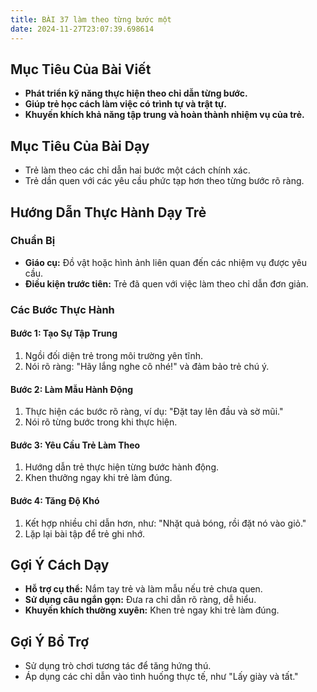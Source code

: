 ```yaml
---
title: BÀI 37 làm theo từng bước một
date: 2024-11-27T23:07:39.698614
---
```


## Mục Tiêu Của Bài Viết
- **Phát triển kỹ năng thực hiện theo chỉ dẫn từng bước.**
- **Giúp trẻ học cách làm việc có trình tự và trật tự.**
- **Khuyến khích khả năng tập trung và hoàn thành nhiệm vụ của trẻ.**

## Mục Tiêu Của Bài Dạy
- Trẻ làm theo các chỉ dẫn hai bước một cách chính xác.
- Trẻ dần quen với các yêu cầu phức tạp hơn theo từng bước rõ ràng.

## Hướng Dẫn Thực Hành Dạy Trẻ

### Chuẩn Bị
- **Giáo cụ:** Đồ vật hoặc hình ảnh liên quan đến các nhiệm vụ được yêu cầu.
- **Điều kiện trước tiên:** Trẻ đã quen với việc làm theo chỉ dẫn đơn giản.

### Các Bước Thực Hành
#### Bước 1: Tạo Sự Tập Trung
1. Ngồi đối diện trẻ trong môi trường yên tĩnh.
2. Nói rõ ràng: "Hãy lắng nghe cô nhé!" và đảm bảo trẻ chú ý.

#### Bước 2: Làm Mẫu Hành Động
1. Thực hiện các bước rõ ràng, ví dụ: "Đặt tay lên đầu và sờ mũi."
2. Nói rõ từng bước trong khi thực hiện.

#### Bước 3: Yêu Cầu Trẻ Làm Theo
1. Hướng dẫn trẻ thực hiện từng bước hành động.
2. Khen thưởng ngay khi trẻ làm đúng.

#### Bước 4: Tăng Độ Khó
1. Kết hợp nhiều chỉ dẫn hơn, như: "Nhặt quả bóng, rồi đặt nó vào giỏ."
2. Lặp lại bài tập để trẻ ghi nhớ.

## Gợi Ý Cách Dạy
- **Hỗ trợ cụ thể:** Nắm tay trẻ và làm mẫu nếu trẻ chưa quen.
- **Sử dụng câu ngắn gọn:** Đưa ra chỉ dẫn rõ ràng, dễ hiểu.
- **Khuyến khích thường xuyên:** Khen trẻ ngay khi trẻ làm đúng.

## Gợi Ý Bổ Trợ
- Sử dụng trò chơi tương tác để tăng hứng thú.
- Áp dụng các chỉ dẫn vào tình huống thực tế, như "Lấy giày và tất."
